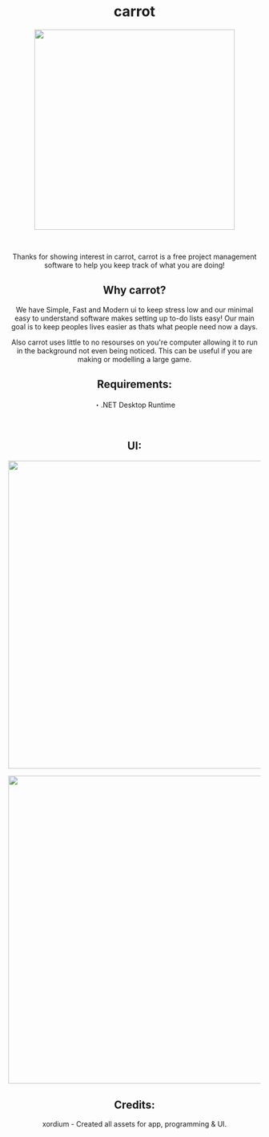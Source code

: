 <h1 align="center">carrot</h1>
<p align="center">
  <img width="400" height="400" src="https://user-images.githubusercontent.com/71977559/225629503-751a3c8d-367d-4cad-a731-66a4e9cb5819.png">
</p>
<br>
<p align="center">Thanks for showing interest in carrot, carrot is a free project management software to help you keep track of what you are doing!</p>
<h2 align="center">Why carrot?</h2>
<p align="center">We have Simple, Fast and Modern ui to keep stress low and our minimal easy to understand software makes setting up to-do lists easy! Our main goal is to keep peoples lives easier as thats what people need now a days.</p>
<p align="center">Also carrot uses little to no resourses on you're computer allowing it to run in the background not even being noticed. This can be useful if you are making or modelling a large game.</p>
<h2 align="center">Requirements:</h2>
<p align="center">・.NET Desktop Runtime</p>
<br>
<h2 align="center">UI:</h2>
<p align="center">
  <img width="1050" height="615" src="https://user-images.githubusercontent.com/71977559/225632785-4d9b0cd9-4758-45a6-b032-eb54cf40d660.png">
</p>
<p align="center">
  <img width="1050" height="615" src="https://user-images.githubusercontent.com/71977559/225633064-f787cbf6-afc5-4c3c-87a4-fe9736399604.png">
</p>
<h2 align="center">Credits:</h2>
<p align="center">xordium - Created all assets for app, programming & UI.</p>

